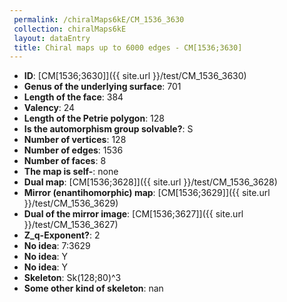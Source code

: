 ```yaml
--- 
 permalink: /chiralMaps6kE/CM_1536_3630 
 collection: chiralMaps6kE
 layout: dataEntry
 title: Chiral maps up to 6000 edges - CM[1536;3630]
---
```


- **ID**: [CM[1536;3630]]({{ site.url }}/test/CM_1536_3630)
- **Genus of the underlying surface**: 701
- **Length of the face**: 384
- **Valency**: 24
- **Length of the Petrie polygon**: 128
- **Is the automorphism group solvable?**: S
- **Number of vertices**: 128
- **Number of edges**: 1536
- **Number of faces**: 8
- **The map is self-**: none
- **Dual map**: [CM[1536;3628]]({{ site.url }}/test/CM_1536_3628)
- **Mirror (enantihomorphic) map**: [CM[1536;3629]]({{ site.url }}/test/CM_1536_3629)
- **Dual of the mirror image**: [CM[1536;3627]]({{ site.url }}/test/CM_1536_3627)
- **Z_q-Exponent?**: 2
- **No idea**:  7:3629
- **No idea**: Y
- **No idea**: Y
- **Skeleton**: Sk(128;80)^3
- **Some other kind of skeleton**: nan
